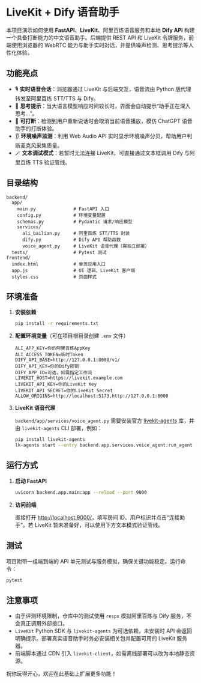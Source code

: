# LiveKit + Dify 语音助手

本项目演示如何使用 **FastAPI**、**LiveKit**、阿里百炼语音服务和本地 **Dify API** 构建一个具备打断能力的中文语音助手。后端提供 REST API 和 LiveKit 令牌服务，前端使用浏览器的 WebRTC 能力与助手实时对话，并提供噪声检测、思考提示等人性化体验。

## 功能亮点

- 🎙️ **实时语音会话**：浏览器通过 LiveKit 与后端交互，语音流由 Python 版代理转发至阿里百炼 STT/TTS 与 Dify。
- 🧠 **思考提示**：当大语言模型响应时间较长时，界面会自动提示“助手正在深入思考…”。
- 🛑 **可打断**：检测到用户重新说话时会取消当前语音播放，模仿 ChatGPT 语音助手的打断体验。
- 👂 **环境噪声监测**：利用 Web Audio API 实时显示环境噪声分贝，帮助用户判断麦克风采集质量。
- 🪄 **文本调试模式**：若暂时无法连接 LiveKit，可直接通过文本框调用 Dify 与阿里百炼 TTS 验证管线。

## 目录结构

```
backend/
  app/
    main.py              # FastAPI 入口
    config.py            # 环境变量配置
    schemas.py           # Pydantic 请求/响应模型
    services/
      ali_bailian.py     # 阿里百炼 STT/TTS 封装
      dify.py            # Dify API 帮助函数
      voice_agent.py     # LiveKit 语音代理（需独立部署）
  tests/                 # Pytest 测试
frontend/
  index.html             # 单页应用入口
  app.js                 # UI 逻辑、LiveKit 客户端
  styles.css             # 页面样式
```

## 环境准备

1. **安装依赖**

   ```bash
   pip install -r requirements.txt
   ```

2. **配置环境变量**（可在项目根目录创建 `.env` 文件）

   ```env
   ALI_APP_KEY=你的阿里百炼AppKey
   ALI_ACCESS_TOKEN=临时Token
   DIFY_API_BASE=http://127.0.0.1:8000/v1/
   DIFY_API_KEY=你的Dify密钥
   DIFY_APP_ID=可选，如需指定工作流
   LIVEKIT_HOST=https://livekit.example.com
   LIVEKIT_API_KEY=你的LiveKit Key
   LIVEKIT_API_SECRET=你的LiveKit Secret
   ALLOW_ORIGINS=http://localhost:5173,http://127.0.0.1:8000
   ```

3. **LiveKit 语音代理**

   `backend/app/services/voice_agent.py` 需要安装官方 [livekit-agents](https://docs.livekit.io/agents/) 库，并由 `livekit-agents` CLI 部署，例如：

   ```bash
   pip install livekit-agents
   lk-agents start --entry backend.app.services.voice_agent:run_agent
   ```

## 运行方式

1. **启动 FastAPI**

   ```bash
   uvicorn backend.app.main:app --reload --port 9000
   ```

2. **访问前端**

   直接打开 <http://localhost:9000/>，填写房间 ID、用户标识并点击“连接助手”。若 LiveKit 暂未准备好，可以使用下方文本模式验证管线。

## 测试

项目附带一组端到端的 API 单元测试与服务模拟，确保关键功能稳定。运行命令：

```bash
pytest
```

## 注意事项

- 由于评测环境限制，仓库中的测试使用 `respx` 模拟阿里百炼与 Dify 服务，不会真正调用外部接口。
- `LiveKit` Python SDK 与 `livekit-agents` 为可选依赖，未安装时 API 会返回明确提示。部署真实语音助手时务必安装相关包并配置可用的 LiveKit 服务器。
- 前端脚本通过 CDN 引入 `livekit-client`，如需离线部署可以改为本地静态资源。

祝你玩得开心，欢迎在此基础上扩展更多功能！
